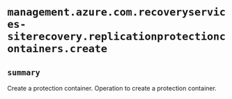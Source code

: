 # `management.azure.com.recoveryservices-siterecovery.replicationprotectioncontainers.create`

## `summary`
Create a protection container. Operation to create a protection container.


